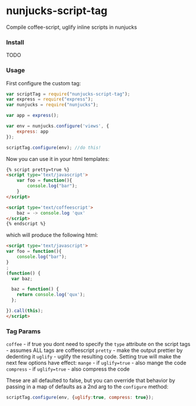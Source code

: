 nunjucks-script-tag
===================

Compile coffee-script, uglify inline scripts in nunjucks

### Install

TODO

### Usage

First configure the custom tag:

``` js
var scriptTag = require("nunjucks-script-tag");
var express = require("express");
var nunjucks = require("nunjucks");

var app = express();

var env = nunjucks.configure('views', {
    express: app
});

scriptTag.configure(env); //do this!
```

Now you can use it in your html templates:

``` html
{% script pretty=true %}
<script type='text/javascript'>
    var foo = function(){
        console.log("bar");
    }
</script>

<script type='text/coffeescript'>
    baz = -> console.log 'qux'
</script>
{% endscript %}
```

which will produce the following html:

``` html
<script type='text/javascript'>
var foo = function(){
    console.log("bar");
}
;
(function() {
  var baz;

  baz = function() {
    return console.log('qux');
  };

}).call(this);
</script>
```

### Tag Params

`coffee` - if true you dont need to specify the `type` attribute on the script tags - assumes ALL tags are coffeescript
`pretty` - make the output prettier by dedenting it
`uglify` - uglify the resulting code. Setting true will make the next few options have effect:
`mange`  - if `uglify=true` - also mange the code
`compress` - if `uglify=true` - also compress the code

These are all defaulted to false, but you can override that behavior by passing in a map of defaults as a 2nd arg
to the `configure` method:

``` js
scriptTag.configure(env, {uglify:true, compress: true});
```


